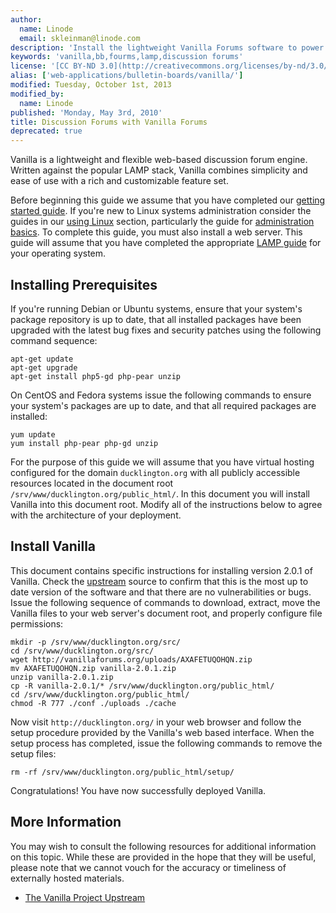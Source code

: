 ```yaml
---
author:
  name: Linode
  email: skleinman@linode.com
description: 'Install the lightweight Vanilla Forums software to power discussion forums on your Linux VPS.'
keywords: 'vanilla,bb,fourms,lamp,discussion forums'
license: '[CC BY-ND 3.0](http://creativecommons.org/licenses/by-nd/3.0/us/)'
alias: ['web-applications/bulletin-boards/vanilla/']
modified: Tuesday, October 1st, 2013
modified_by:
  name: Linode
published: 'Monday, May 3rd, 2010'
title: Discussion Forums with Vanilla Forums
deprecated: true
---
```


Vanilla is a lightweight and flexible web-based discussion forum engine. Written against the popular LAMP stack, Vanilla combines simplicity and ease of use with a rich and customizable feature set.

Before beginning this guide we assume that you have completed our [getting started guide](/docs/getting-started/). If you're new to Linux systems administration consider the guides in our [using Linux](/docs/using-linux) section, particularly the guide for [administration basics](/docs/using-linux/administration-basics). To complete this guide, you must also install a web server. This guide will assume that you have completed the appropriate [LAMP guide](/docs/lamp-guides/) for your operating system.

Installing Prerequisites
------------------------

If you're running Debian or Ubuntu systems, ensure that your system's package repository is up to date, that all installed packages have been upgraded with the latest bug fixes and security patches using the following command sequence:

    apt-get update
    apt-get upgrade
    apt-get install php5-gd php-pear unzip

On CentOS and Fedora systems issue the following commands to ensure your system's packages are up to date, and that all required packages are installed:

    yum update
    yum install php-pear php-gd unzip

For the purpose of this guide we will assume that you have virtual hosting configured for the domain `ducklington.org` with all publicly accessible resources located in the document root `/srv/www/ducklington.org/public_html/`. In this document you will install Vanilla into this document root. Modify all of the instructions below to agree with the architecture of your deployment.

Install Vanilla
---------------

This document contains specific instructions for installing version 2.0.1 of Vanilla. Check the [upstream](http://vanillaforums.org/download/) source to confirm that this is the most up to date version of the software and that there are no vulnerabilities or bugs. Issue the following sequence of commands to download, extract, move the Vanilla files to your web server's document root, and properly configure file permissions:

    mkdir -p /srv/www/ducklington.org/src/
    cd /srv/www/ducklington.org/src/
    wget http://vanillaforums.org/uploads/AXAFETUQOHQN.zip
    mv AXAFETUQOHQN.zip vanilla-2.0.1.zip
    unzip vanilla-2.0.1.zip
    cp -R vanilla-2.0.1/* /srv/www/ducklington.org/public_html/
    cd /srv/www/ducklington.org/public_html/
    chmod -R 777 ./conf ./uploads ./cache

Now visit `http://ducklington.org/` in your web browser and follow the setup procedure provided by the Vanilla's web based interface. When the setup process has completed, issue the following commands to remove the setup files:

    rm -rf /srv/www/ducklington.org/public_html/setup/

Congratulations! You have now successfully deployed Vanilla.

More Information
----------------

You may wish to consult the following resources for additional information on this topic. While these are provided in the hope that they will be useful, please note that we cannot vouch for the accuracy or timeliness of externally hosted materials.

- [The Vanilla Project Upstream](http://vanillaforums.org/)



